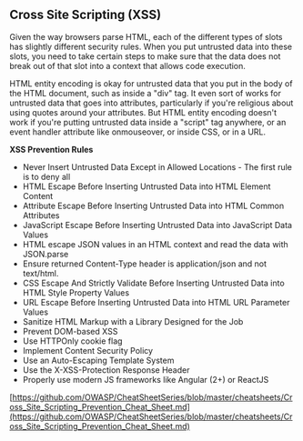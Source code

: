 ##  Cross Site Scripting (XSS)

Given the way browsers parse HTML, each of the different types of slots has slightly different security rules. 
When you put untrusted data into these slots, you need to take certain steps to make sure that the data does not break out of that slot into a context that allows code execution. 

HTML entity encoding is okay for untrusted data that you put in the body of the HTML document, such as inside a "div" tag. It even sort of works for untrusted data that goes into attributes, particularly if you're religious about using quotes around your attributes. But HTML entity encoding  doesn't work if you're putting untrusted data inside a "script" tag anywhere, or an event handler attribute  like onmouseover, or inside CSS, or in a URL. 

**XSS Prevention Rules**	

 * Never Insert Untrusted Data Except in Allowed Locations - The first rule is to deny all 
 * HTML Escape Before Inserting Untrusted Data into HTML Element Content 
 * Attribute Escape Before Inserting Untrusted Data into HTML Common Attributes 
 * JavaScript Escape Before Inserting Untrusted Data into JavaScript Data Values 
 * HTML escape JSON values in an HTML context and read the data with JSON.parse 
 * Ensure returned Content-Type header is application/json and not text/html.  
 * CSS Escape And Strictly Validate Before Inserting Untrusted Data into HTML Style Property Values
 * URL Escape Before Inserting Untrusted Data into HTML URL Parameter Values 
 * Sanitize HTML Markup with a Library Designed for the Job 
 * Prevent DOM-based XSS 
 * Use HTTPOnly cookie flag 
 * Implement Content Security Policy 
 * Use an Auto-Escaping Template System 
 * Use the X-XSS-Protection Response Header 
 * Properly use modern JS frameworks like Angular (2+) or ReactJS

[https://github.com/OWASP/CheatSheetSeries/blob/master/cheatsheets/Cross_Site_Scripting_Prevention_Cheat_Sheet.md](https://github.com/OWASP/CheatSheetSeries/blob/master/cheatsheets/Cross_Site_Scripting_Prevention_Cheat_Sheet.md)